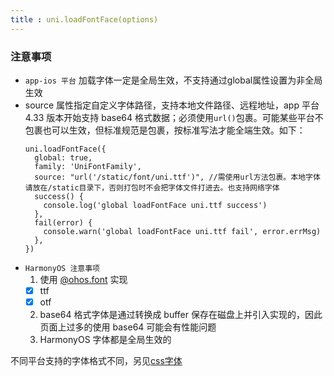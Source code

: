 ```yaml
---
title : uni.loadFontFace(options)
---
```


<!-- ## uni.loadFontFace(options) @loadfontface -->

<!-- UTSAPIJSON.loadFontFace.name -->

<!-- UTSAPIJSON.loadFontFace.description -->

<!-- UTSAPIJSON.loadFontFace.compatibility -->

<!-- UTSAPIJSON.loadFontFace.param -->

<!-- UTSAPIJSON.loadFontFace.returnValue -->

### 注意事项
- `app-ios 平台` 加载字体一定是全局生效，不支持通过global属性设置为非全局生效
- source 属性指定自定义字体路径，支持本地文件路径、远程地址，app 平台 4.33 版本开始支持 base64 格式数据；必须使用`url()`包裹。可能某些平台不包裹也可以生效，但标准规范是包裹，按标准写法才能全端生效。如下：
  ```uts
  uni.loadFontFace({
    global: true,
    family: 'UniFontFamily',
    source: "url('/static/font/uni.ttf')", //需使用url方法包裹。本地字体请放在/static目录下，否则打包时不会把字体文件打进去。也支持网络字体
    success() {
      console.log('global loadFontFace uni.ttf success')
    },
    fail(error) {
      console.warn('global loadFontFace uni.ttf fail', error.errMsg)
    },
  })
  ```
- `HarmonyOS 注意事项`
  1. 使用 [@ohos.font](https://developer.huawei.com/consumer/cn/doc/harmonyos-references-V13/js-apis-font-V13?ha_source=Dcloud&ha_sourceId=89000448) 实现
    - [x] ttf
    - [x] otf
  2. base64 格式字体是通过转换成 buffer 保存在磁盘上并引入实现的，因此页面上过多的使用 base64 可能会有性能问题
  3. HarmonyOS 字体都是全局生效的

不同平台支持的字体格式不同，另见[css字体](../css/font-family.md)

<!-- UTSAPIJSON.loadFontFace.example -->

<!-- UTSAPIJSON.loadFontFace.tutorial -->

<!-- UTSAPIJSON.general_type.name -->

<!-- UTSAPIJSON.general_type.param -->
